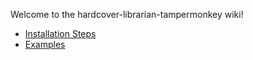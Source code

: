 Welcome to the hardcover-librarian-tampermonkey wiki!

- [Installation Steps](./Installation.md)
- [Examples](./Examples.md)